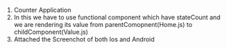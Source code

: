 1. Counter Application
2. In this we have to use functional component which have stateCount and we are rendering its value from parentComopnent(Home.js) to childComponent(Value.js)
3. Attached the Screenchot of both Ios and Android
